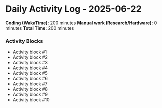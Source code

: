 # Daily Activity Log - 2025-06-22

**Coding (WakaTime):** 200 minutes
**Manual work (Research/Hardware):** 0 minutes
**Total Time:** 200 minutes

### Activity Blocks
- Activity block #1
- Activity block #2
- Activity block #3
- Activity block #4
- Activity block #5
- Activity block #6
- Activity block #7
- Activity block #8
- Activity block #9
- Activity block #10
